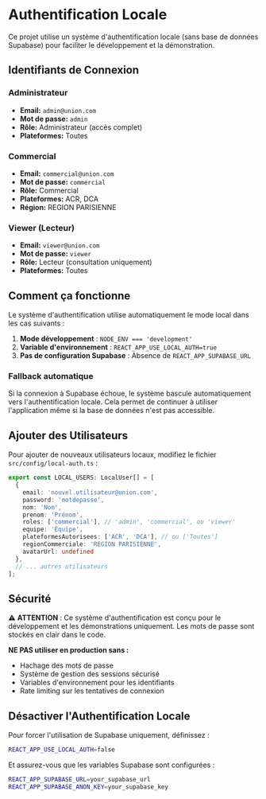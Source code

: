# Authentification Locale

Ce projet utilise un système d'authentification locale (sans base de données Supabase) pour faciliter le développement et la démonstration.

## Identifiants de Connexion

### Administrateur
- **Email:** `admin@union.com`
- **Mot de passe:** `admin`
- **Rôle:** Administrateur (accès complet)
- **Plateformes:** Toutes

### Commercial
- **Email:** `commercial@union.com`
- **Mot de passe:** `commercial`
- **Rôle:** Commercial
- **Plateformes:** ACR, DCA
- **Région:** REGION PARISIENNE

### Viewer (Lecteur)
- **Email:** `viewer@union.com`
- **Mot de passe:** `viewer`
- **Rôle:** Lecteur (consultation uniquement)
- **Plateformes:** Toutes

## Comment ça fonctionne

Le système d'authentification utilise automatiquement le mode local dans les cas suivants :

1. **Mode développement** : `NODE_ENV === 'development'`
2. **Variable d'environnement** : `REACT_APP_USE_LOCAL_AUTH=true`
3. **Pas de configuration Supabase** : Absence de `REACT_APP_SUPABASE_URL`

### Fallback automatique

Si la connexion à Supabase échoue, le système bascule automatiquement vers l'authentification locale. Cela permet de continuer à utiliser l'application même si la base de données n'est pas accessible.

## Ajouter des Utilisateurs

Pour ajouter de nouveaux utilisateurs locaux, modifiez le fichier `src/config/local-auth.ts` :

```typescript
export const LOCAL_USERS: LocalUser[] = [
  {
    email: 'nouvel.utilisateur@union.com',
    password: 'motdepasse',
    nom: 'Nom',
    prenom: 'Prénom',
    roles: ['commercial'], // 'admin', 'commercial', ou 'viewer'
    equipe: 'Équipe',
    plateformesAutorisees: ['ACR', 'DCA'], // ou ['Toutes']
    regionCommerciale: 'REGION PARISIENNE',
    avatarUrl: undefined
  },
  // ... autres utilisateurs
];
```

## Sécurité

⚠️ **ATTENTION** : Ce système d'authentification est conçu pour le développement et les démonstrations uniquement. Les mots de passe sont stockés en clair dans le code.

**NE PAS utiliser en production sans :**
- Hachage des mots de passe
- Système de gestion des sessions sécurisé
- Variables d'environnement pour les identifiants
- Rate limiting sur les tentatives de connexion

## Désactiver l'Authentification Locale

Pour forcer l'utilisation de Supabase uniquement, définissez :

```bash
REACT_APP_USE_LOCAL_AUTH=false
```

Et assurez-vous que les variables Supabase sont configurées :

```bash
REACT_APP_SUPABASE_URL=your_supabase_url
REACT_APP_SUPABASE_ANON_KEY=your_supabase_key
```
